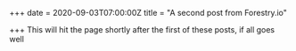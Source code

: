 +++
date = 2020-09-03T07:00:00Z
title = "A second post from Forestry.io"

+++
This will hit the page shortly after the first of these posts, if all goes well